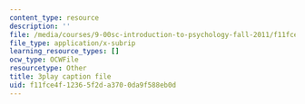 ```yaml
---
content_type: resource
description: ''
file: /media/courses/9-00sc-introduction-to-psychology-fall-2011/f11fce4f12365f2da3700da9f588eb0d_gRe7dy2HSTg.vtt
file_type: application/x-subrip
learning_resource_types: []
ocw_type: OCWFile
resourcetype: Other
title: 3play caption file
uid: f11fce4f-1236-5f2d-a370-0da9f588eb0d
---
```

